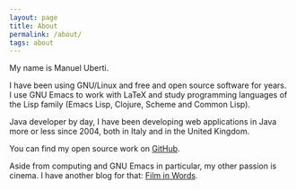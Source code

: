 ```yaml
---
layout: page
title: About
permalink: /about/
tags: about
---
```


My name is Manuel Uberti.

I have been using GNU/Linux and free and open source software for years. I use
GNU Emacs to work with LaTeX and study programming languages of the Lisp family
(Emacs Lisp, Clojure, Scheme and Common Lisp).

Java developer by day, I have been developing web applications in Java more or
less since 2004, both in Italy and in the United Kingdom.

You can find my open source work on [GitHub](https://github.com/manuel-uberti).

Aside from computing and GNU Emacs in particular, my other passion is
cinema. I have another blog for that:
[Film in Words](https://filmsinwords.wordpress.com/).
